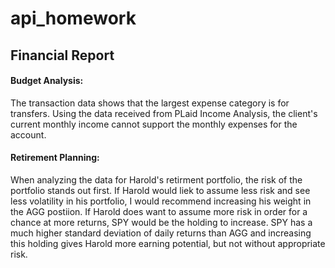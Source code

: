 # api_homework

## Financial Report

#### Budget Analysis: 

The transaction data shows that the largest expense category is for transfers. Using the data received from PLaid Income Analysis, the client's current monthly income cannot support the monthly expenses for the account. 



#### Retirement Planning: 

When analyzing the data for Harold's retirment portfolio, the risk of the portfolio stands out first. If Harold would liek to assume less risk and see less volatility in his portfolio, I would recommend increasing his weight in the AGG postiion. If Harold does want to assume more risk in order for a chance at more returns, SPY would be the holding to increase. SPY has a much higher standard deviation of daily returns than AGG and increasing this holding gives Harold more earning potential, but not without appropriate risk. 

